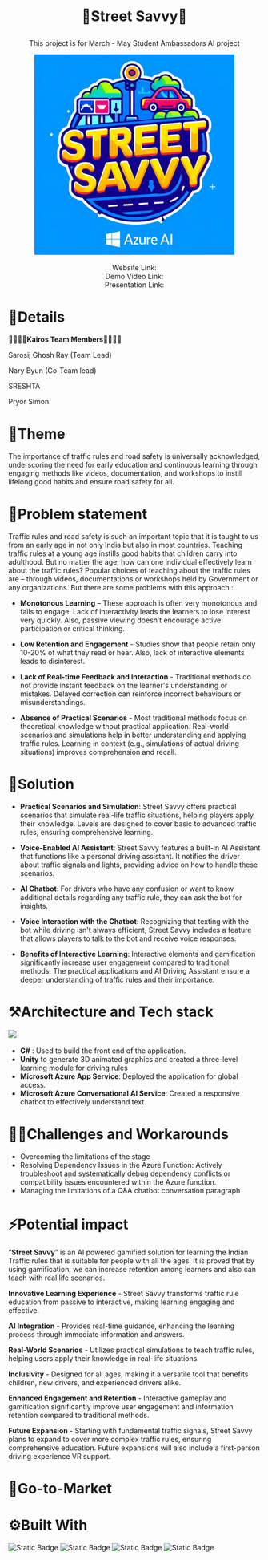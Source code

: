 
 
# <p align="center">🚙Street Savvy🚓
<p align="center">
This project is for March - May Student Ambassadors AI project <p align="center">
<img src="https://raw.githubusercontent.com/Kairos-MLSA/Street-Savvy/25442fa30cf57d6aeeb565cd9ead374acabcd14b/Assets/Street%20Savvy%20logo.%20The%20log.jpg" width="400px" height="400px" alt="logo"></img></p>
<p align="center">Website Link: <br>
Demo Video Link:<br>
Presentation Link:</p>


# 🙌Details  
👨‍🎓👩‍🎓**Kairos Team Members**👨‍🎓👩‍🎓<br>

Sarosij Ghosh Ray (Team Lead)

Nary Byun (Co-Team lead)

SRESHTA

Pryor Simon

#  📝Theme
The importance of traffic rules and road safety is universally acknowledged, underscoring the need for early education and continuous learning through engaging methods like videos, documentation, and workshops to instill lifelong good habits and ensure road safety for all.
# 🌵Problem statement
 Traffic rules and road safety is such an important topic that it is taught to us from an early age in not only India but also in most countries.
Teaching traffic rules at a young age instills good habits that children carry into adulthood. But no matter the age, how can one individual
effectively learn about the traffic rules? Popular choices of teaching about the traffic rules are – through videos, documentations or workshops
held by Government or any organizations. But there are some problems with this approach :

* **Monotonous Learning** – These approach is often very monotonous and fails to engage. Lack of interactivity leads the learners to lose interest
very quickly. Also, passive viewing doesn’t encourage active participation or critical thinking.

* **Low Retention and Engagement** - Studies show that people retain only 10-20% of what they read or hear. Also, lack of interactive elements
leads to disinterest.

* **Lack of Real-time Feedback and Interaction** - Traditional methods do not provide instant feedback on the learner's understanding or
mistakes. Delayed correction can reinforce incorrect behaviours or misunderstandings.

* **Absence of Practical Scenarios** - Most traditional methods focus on theoretical knowledge without practical application. Real-world
scenarios and simulations help in better understanding and applying traffic rules. Learning in context (e.g., simulations of actual driving
situations) improves comprehension and recall.
# 🔑Solution
* **Practical Scenarios and Simulation**:
Street Savvy offers practical scenarios that simulate real-life traffic situations, helping players apply their knowledge. Levels are designed to cover basic to advanced traffic rules, ensuring comprehensive learning.

* **Voice-Enabled AI Assistant**:
Street Savvy features a built-in AI Assistant that functions like a personal driving assistant. It notifies the driver about traffic signals and lights, providing advice on how to handle these scenarios.

* **AI Chatbot**:
For drivers who have any confusion or want to know additional details regarding any traffic rule, they can ask the bot for insights.

* **Voice Interaction with the Chatbot**:
Recognizing that texting with the bot while driving isn't always efficient, Street Savvy includes a feature that allows players to talk to the bot and receive voice responses.

* **Benefits of Interactive Learning**:
Interactive elements and gamification significantly increase user engagement compared to traditional methods. The practical applications and AI Driving Assistant ensure a deeper understanding of traffic rules and their importance.
# ⚒️Architecture and Tech stack
<img src="[https://raw.githubusercontent.com/Kairos-MLSA/Street-Savvy/f1b30d166de28b1fefdc6a6783ea39e8f8fd5d60/Assets/Street_Savvy.png](https://raw.githubusercontent.com/Kairos-MLSA/Street-Savvy/9e9099a30d8c7d241fca1bc92eecd36633195c2c/Assets/street%20savvy.jpg)" ></img>

* **C#** : Used to build the front end of the application.
* **Unity** to generate 3D animated graphics and created a three-level learning module for driving rules
* **Microsoft Azure App Service**: Deployed the application for global access.
* **Microsoft Azure Conversational AI Service**: Created a responsive chatbot to effectively understand text.
# 👩‍🏫Challenges and Workarounds
* Overcoming the limitations of the stage
* Resolving Dependency Issues in the Azure Function: Actively troubleshoot and systematically debug dependency conflicts or compatibility issues encountered within the Azure function.
* Managing the limitations of a Q&A chatbot conversation paragraph
    
# ⚡Potential impact
“**Street Savvy**” is an AI powered gamified solution for learning the Indian Traffic rules that is suitable for people with all the ages. It is proved that
by using gamification, we can increase retention among learners and also can teach with real life scenarios.

**Innovative Learning Experience** - Street Savvy transforms traffic rule education from passive to interactive, making learning engaging and
effective.

**AI Integration** - Provides real-time guidance, enhancing the learning process through immediate information and answers.

**Real-World Scenarios** - Utilizes practical simulations to teach traffic rules, helping users apply their knowledge in real-life situations.

**Inclusivity** - Designed for all ages, making it a versatile tool that benefits children, new drivers, and experienced drivers alike.

**Enhanced Engagement and Retention** - Interactive gameplay and gamification significantly improve user engagement and information
retention compared to traditional methods.

**Future Expansion** - Starting with fundamental traffic signals, Street Savvy plans to expand to cover more complex traffic rules, ensuring
comprehensive education. Future expansions will also include a first-person driving experience VR support.
# 🎯Go-to-Market


# ⚙️Built With


![Static Badge](https://img.shields.io/badge/Speach%20SDK%20-%20blue)
![Static Badge](https://img.shields.io/badge/Q%26A%20Bot%20-%20skyblue)
![Static Badge](https://img.shields.io/badge/c%23%20-%20purple)
![Static Badge](https://img.shields.io/badge/Unity%20-%20black)
